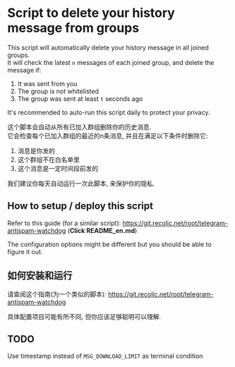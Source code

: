 # Script to delete your history message from groups

This script will automatically delete your history message in all joined groups.  
It will check the latest `n` messages of each joined group, and delete the message if:

   1. It was sent from you
   2. The group is not whitelisted
   3. The group was sent at least `t` seconds ago

It's recommended to auto-run this script daily to protect your privacy.

这个脚本会自动从所有已加入群组删除你的历史消息.  
它会检查每个已加入群组的最近的n条消息, 并且在满足以下条件时删除它:

1. 消息是你发的
2. 这个群组不在白名单里
3. 这个消息是一定时间段前发的

我们建议你每天自动运行一次此脚本, 来保护你的隐私.

## How to setup / deploy this script

Refer to this guide (for a similar script): <https://git.recolic.net/root/telegram-antispam-watchdog> (**Click README_en.md**)

The configuration options might be different but you should be able to figure it out.

## 如何安装和运行

请查阅这个指南(为一个类似的脚本): <https://git.recolic.net/root/telegram-antispam-watchdog>

具体配置项目可能有所不同, 但你应该足够聪明可以理解.

## TODO

Use timestamp instead of `MSG_DOWNLOAD_LIMIT` as terminal condition

